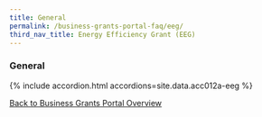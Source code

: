 ```yaml
---
title: General
permalink: /business-grants-portal-faq/eeg/
third_nav_title: Energy Efficiency Grant (EEG)
---
```


### General

{% include accordion.html accordions=site.data.acc012a-eeg %}

[Back to Business Grants Portal Overview](/business-grants-portal/)